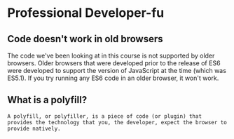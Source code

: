 
# Professional Developer-fu

## Code doesn't work in old browsers

The code we've been looking at in this course is not supported by older browsers. Older browsers that were developed prior to the release of ES6 were developed to support the version of JavaScript at the time (which was ES5.1). If you try running any ES6 code in an older browser, it won't work.

## What is a polyfill?

    A polyfill, or polyfiller, is a piece of code (or plugin) that provides the technology that you, the developer, expect the browser to provide natively.
